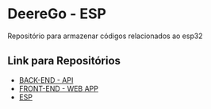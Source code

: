 # DeereGo - ESP
Repositório para armazenar códigos relacionados ao esp32

## Link para Repositórios
- [BACK-END - API](https://github.com/An4lu/DeereGO-Back)
- [FRONT-END - WEB APP](https://github.com/An4lu/DeereGO)
- [ESP](https://github.com/lucvs07/deereGO-ESP)